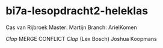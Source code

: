 # bi7a-lesopdracht2-heleklas
Cas van Rijbroek
Master: Martijn
Branch: ArielKomen

*Clap* MERGE CONFLICT *Clap* (Lex Bosch)
Joshua Koopmans
